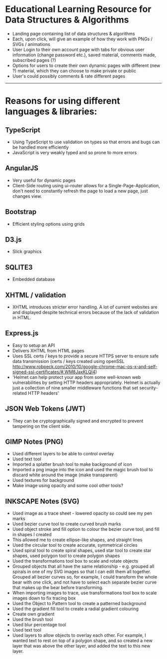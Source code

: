# Educational Learning Resource for Data Structures & Algorithms

- Landing page containing list of data structures & algorithms
- Each, upon click, will give an example of how they work with PNGs / SVGs / animations
- User Login to their own account page with tabs for obvious user information (change password etc.), saved material, comments made, subscribed pages (?)
- Options for users to create their own dynamic pages with different (new ?) material, which they can choose to make private or public
- User's could possibly comments & rate different pages

---

# Reasons for using different languages & libraries:

## TypeScript

- Using TypeScript to use validation on types so that errors and bugs can be handled more efficiently
- JavaScript is very weakly typed and so prone to more errors

## AngularJS

- Very useful for dynamic pages
- Client-Side routing using ui-router allows for a Single-Page-Application, don't need to constantly refresh the page to load a new page, just changes view.

## Bootstrap

- Efficient styling options using grids

## D3.js

- Slick graphics

## SQLITE3

- Embedded database

## XHTML / validation

- XHTML introduces stricter error handling. A lot of current websites are and displayed despite technical errors because of the lack of validation in HTML.

## Express.js

- Easy to setup an API
- Delivers XHTML from HTML pages
- Uses SSL certs / keys to provide a secure HTTPS server to ensure safe data transmission (certs / keys created using openSSL http://www.robpeck.com/2010/10/google-chrome-mac-os-x-and-self-signed-ssl-certificates/#.WM8JaxKLQl4)
- 'Helmet can help protect your app from some well-known web vulnerabilities by setting HTTP headers appropriately. Helmet is actually just a collection of nine smaller middleware functions that set security-related HTTP headers'

## JSON Web Tokens (JWT)
- They can be cryptographically signed and encrypted to prevent tampering on the client side.

## GIMP Notes (PNG)
- Used different layers to be able to control overlay
- Used text tool
- Imported a splatter brush tool to make background of icon
- Imported a png image into the icon and used the magic brush tool to discard white around the image (make transparent)
- Used textures for background
- Make image using opacity and some cool other tools?

## INKSCAPE Notes (SVG)
- Used image as a trace sheet - lowered opacity so could see my pen marks
- Used bezier curve tool to create curved brush marks
- Used object stroke and fill option to colour the bezier curve tool, and fill in shapes I created
- This allowed me to create ellipse-like shapes, and straight lines
- Used the circular tool to create accurate, symmetrical circles
- Used spiral tool to create spiral shapes, used star tool to create star shapes, used polygon tool to create polygon shapes
- Used the transformations tool box to scale and rotate objects
- Grouped objects that all have the same relationship - e.g. grouped all spirals in one of my SVG images so that I can edit them all together. Grouped all bezier curves so, for example, I could transform the whole bear with one click, and not have to select each separate bezier curve that makes up the bear before transforming.
- When importing images to trace, use transformations tool box to scale images down to fix tracing box
- Used the Object to Pattern tool to create a patterned background
- Used the gradient fill tool to create a radial gradient colouring
- Create own gradient
- Used the brush tool
- Used blur percentage tool
- Used text tool
- Used layers to allow objects to overlay each other. For example, I wanted text to rest on top of a polygon shape, and so created a new layer that was above the other layer, and added the text to this new layer.
